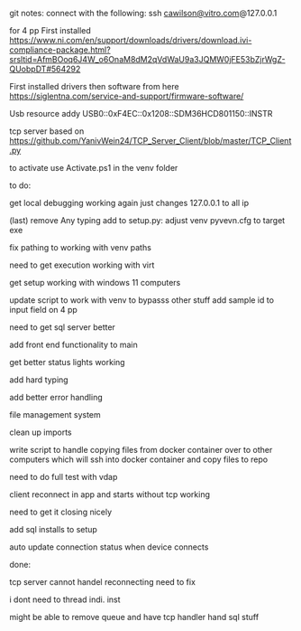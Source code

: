 git notes: 
connect with the following:
ssh cawilson@vitro.com@127.0.0.1



for 4 pp
First installed
https://www.ni.com/en/support/downloads/drivers/download.ivi-compliance-package.html?srsltid=AfmBOoq6J4W_o6OnaM8dM2qVdWaU9a3JQMW0jFE53bZjrWgZ-QUobpDT#564292

First installed drivers then software from here
https://siglentna.com/service-and-support/firmware-software/ 


Usb resource addy
USB0::0xF4EC::0x1208::SDM36HCD801150::INSTR

tcp server based on 
https://github.com/YanivWein24/TCP_Server_Client/blob/master/TCP_Client.py

to activate use Activate.ps1 in the venv folder

to do:

get local debugging working again just changes 127.0.0.1 to all ip

(last) remove Any typing
add to setup.py:
    adjust venv pyvevn.cfg to target exe



fix pathing to working with venv paths 



need to get execution working with virt 

get setup working with windows 11 computers

update script to work with venv to bypasss other stuff
add sample id to input field on 4 pp

need to get sql server better

add front end functionality to main

get better status lights working

add hard typing 

add better error handling

file management system

clean up imports

write script to handle copying files from docker container over to other computers which will ssh into docker container and copy files to repo

need to do full test with vdap

client reconnect in app and starts without tcp working

need to get it closing nicely

add sql installs to setup

auto update connection status when device connects

done:

tcp server cannot handel reconnecting need to fix

i dont need to thread indi. inst 

might be able to remove queue and have tcp handler hand sql stuff